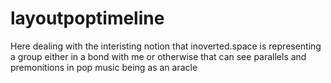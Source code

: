 # layoutpoptimeline
Here dealing with the interisting notion that inoverted.space is representing a group either in a bond with me or otherwise that can see parallels and premonitions in pop music being as an aracle
